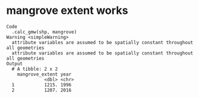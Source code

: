 # mangrove extent works

    Code
      .calc_gmw(shp, mangrove)
    Warning <simpleWarning>
      attribute variables are assumed to be spatially constant throughout all geometries
      attribute variables are assumed to be spatially constant throughout all geometries
    Output
      # A tibble: 2 x 2
        mangrove_extent year 
                  <dbl> <chr>
      1           1215. 1996 
      2           1207. 2016 

